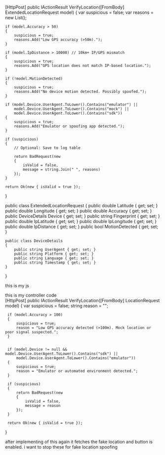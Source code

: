 <script src="https://cdn.jsdelivr.net/npm/@fingerprintjs/fingerprintjs@3/dist/fp.min.js"></script>

<script>
    let punchIn = null, punchOut = null;
    let deviceFingerprint = "";

    window.onload = async function () {
        punchIn = document.getElementById('PunchIn');
        punchOut = document.getElementById('PunchOut');

        // FingerprintJS init
        const fp = await FingerprintJS.load();
        const result = await fp.get();
        deviceFingerprint = result.visitorId;

        disableButtons();
        getLocationAndVerify();
    };

    function disableButtons() {
        if (punchIn) {
            punchIn.disabled = true;
            punchIn.classList.add("disabled");
            punchIn.style.display = "none";
        }
        if (punchOut) {
            punchOut.disabled = true;
            punchOut.classList.add("disabled");
            punchOut.style.display = "none";
        }
    }

    function enableButtons() {
        if (punchIn) {
            punchIn.disabled = false;
            punchIn.classList.remove("disabled");
            punchIn.style.display = "inline-block";
        }
        if (punchOut) {
            punchOut.disabled = false;
            punchOut.classList.remove("disabled");
            punchOut.style.display = "inline-block";
        }
    }

    async function getLocationAndVerify() {
        Swal.fire({
            title: 'Please wait...',
            text: 'Fetching your current location...',
            allowOutsideClick: false,
            didOpen: () => Swal.showLoading()
        });

        if (navigator.geolocation) {
            navigator.geolocation.getCurrentPosition(async function (position) {
                Swal.close();

                const lat = roundTo(position.coords.latitude, 6);
                const lon = roundTo(position.coords.longitude, 6);
                const accuracy = position.coords.accuracy;

                const deviceInfo = {
                    userAgent: navigator.userAgent,
                    platform: navigator.platform,
                    language: navigator.language,
                    timestamp: new Date().toISOString()
                };

                const ipRes = await fetch("https://ipapi.co/json");
                const ipData = await ipRes.json();

                const ipLat = ipData.latitude;
                const ipLon = ipData.longitude;

                const ipDistance = calculateDistance(lat, lon, ipLat, ipLon);
                const isIPMismatch = ipDistance > 10000; // 10km mismatch = suspicious

                const motionStatus = await detectMotion();
                const suspiciousMotion = motionStatus === false;

                // Send all data to your backend
                const response = await fetch('/TSUISLARS/Geo/VerifyLocation', {
                    method: 'POST',
                    headers: { 'Content-Type': 'application/json' },
                    body: JSON.stringify({
                        latitude: lat,
                        longitude: lon,
                        accuracy: accuracy,
                        device: deviceInfo,
                        fingerprint: deviceFingerprint,
                        ipLatitude: ipLat,
                        ipLongitude: ipLon,
                        ipDistance: ipDistance,
                        motionDetected: motionStatus
                    })
                });

                const result = await response.json();

                if (!result.isValid) {
                    Swal.fire({
                        icon: 'error',
                        title: 'Location Spoofing Detected!',
                        text: result.message
                    });
                    disableButtons();
                    return;
                }

                // Your existing allowed-range check
                const locations = @Html.Raw(Json.Serialize(ViewBag.PolyData));
                let isInsideRadius = false;
                let minDistance = Number.MAX_VALUE;

                locations.forEach((location) => {
                    const allowedRange = parseFloat(location.range || location.Range);
                    const distance = calculateDistance(lat, lon, location.latitude || location.Latitude, location.longitude || location.Longitude);
                    if (distance <= allowedRange) isInsideRadius = true;
                    else minDistance = Math.min(minDistance, distance);
                });

                if (isInsideRadius) {
                    enableButtons();
                } else {
                    Swal.fire({
                        icon: "error",
                        title: "Out of Range",
                        text: `You are ${Math.round(minDistance)} meters away from allowed location!`
                    });
                }

            }, function () {
                Swal.close();
                Swal.fire({
                    title: "Location Error",
                    text: "Enable location services and permissions.",
                    icon: "error"
                });
            }, {
                enableHighAccuracy: true,
                timeout: 10000,
                maximumAge: 0
            });
        } else {
            Swal.close();
            alert("Geolocation is not supported by your browser.");
        }
    }

    function roundTo(num, places) {
        return +(Math.round(num + "e" + places) + "e-" + places);
    }

    function calculateDistance(lat1, lon1, lat2, lon2) {
        const R = 6371000;
        const toRad = angle => (angle * Math.PI) / 180;
        const dLat = toRad(lat2 - lat1);
        const dLon = toRad(lon2 - lon1);
        const a = Math.sin(dLat / 2) ** 2 +
            Math.cos(toRad(lat1)) * Math.cos(toRad(lat2)) *
            Math.sin(dLon / 2) ** 2;
        const c = 2 * Math.atan2(Math.sqrt(a), Math.sqrt(1 - a));
        return R * c;
    }

    function detectMotion() {
        return new Promise(resolve => {
            let hasMoved = false;
            function motionListener(e) {
                const acc = e.acceleration || e.accelerationIncludingGravity;
                if (acc && (acc.x !== null || acc.y !== null || acc.z !== null)) {
                    hasMoved = true;
                }
                window.removeEventListener("devicemotion", motionListener);
                resolve(hasMoved);
            }
            window.addEventListener("devicemotion", motionListener);
            setTimeout(() => {
                window.removeEventListener("devicemotion", motionListener);
                resolve(hasMoved);
            }, 3000); // Wait 3 seconds max
        });
    }
</script>

[HttpPost]
public IActionResult VerifyLocation([FromBody] ExtendedLocationRequest model)
{
    var suspicious = false;
    var reasons = new List<string>();

    if (model.Accuracy > 50)
    {
        suspicious = true;
        reasons.Add("Low GPS accuracy (>50m).");
    }

    if (model.IpDistance > 10000) // 10km+ IP/GPS mismatch
    {
        suspicious = true;
        reasons.Add("GPS location does not match IP-based location.");
    }

    if (!model.MotionDetected)
    {
        suspicious = true;
        reasons.Add("No device motion detected. Possibly spoofed.");
    }

    if (model.Device.UserAgent.ToLower().Contains("emulator") ||
        model.Device.UserAgent.ToLower().Contains("mock") ||
        model.Device.UserAgent.ToLower().Contains("sdk"))
    {
        suspicious = true;
        reasons.Add("Emulator or spoofing app detected.");
    }

    if (suspicious)
    {
        // Optional: Save to log table

        return BadRequest(new
        {
            isValid = false,
            message = string.Join(" ", reasons)
        });
    }

    return Ok(new { isValid = true });
}

public class ExtendedLocationRequest
{
    public double Latitude { get; set; }
    public double Longitude { get; set; }
    public double Accuracy { get; set; }
    public DeviceDetails Device { get; set; }
    public string Fingerprint { get; set; }
    public double IpLatitude { get; set; }
    public double IpLongitude { get; set; }
    public double IpDistance { get; set; }
    public bool MotionDetected { get; set; }

    public class DeviceDetails
    {
        public string UserAgent { get; set; }
        public string Platform { get; set; }
        public string Language { get; set; }
        public string Timestamp { get; set; }
    }
}






this is my js 
<script>
    function OnOff() {
        setTimeout(() => {
            var punchIn = document.getElementById('PunchIn');
            var punchOut = document.getElementById('PunchOut');

            if (punchIn) {
                punchIn.disabled = true;
                punchIn.classList.add("disabled");
            }
            if (punchOut) {
                punchOut.disabled = true;
                punchOut.classList.add("disabled");
            }

            Swal.fire({
                title: 'Please wait...',
                text: 'Fetching your current location...',
                allowOutsideClick: false,
                didOpen: () => Swal.showLoading()
            });

            if (navigator.geolocation) {
                navigator.geolocation.getCurrentPosition(async function (position) {
                    Swal.close();

                    const lat = roundTo(position.coords.latitude, 6);
                    const lon = roundTo(position.coords.longitude, 6);

                    // const lat = 22.79714;
                    // const lon = 86.183471;

                    const accuracy = position.coords.accuracy;

                    const deviceInfo = {
                        userAgent: navigator.userAgent,
                        platform: navigator.platform,
                        language: navigator.language,
                        timestamp: new Date().toISOString()
                    };

                   
                    const response = await fetch('/TSUISLARS/Geo/VerifyLocation', {
                        method: 'POST',
                        headers: { 'Content-Type': 'application/json' },
                        body: JSON.stringify({
                            latitude: lat,
                            longitude: lon,
                            accuracy: accuracy,
                            device: deviceInfo
                        })
                    });

                    const result = await response.json();

                    
                    if (!result.isValid) {
                        Swal.fire({
                            icon: 'error',
                            title: 'Fake Location Detected',
                            text: result.message || 'Location spoofing detected. Punch options are disabled.'
                        });

                      
                        if (punchIn) {
                            punchIn.disabled = true;
                            punchIn.classList.add("disabled");
                            punchIn.style.display = "none";
                        }
                        if (punchOut) {
                            punchOut.disabled = true;
                            punchOut.classList.add("disabled");
                            punchOut.style.display = "none";
                        }

                        return;
                    }

                    
                    const locations = @Html.Raw(Json.Serialize(ViewBag.PolyData));
                    let isInsideRadius = false;
                    let minDistance = Number.MAX_VALUE;

                    locations.forEach((location) => {
                        const allowedRange = parseFloat(location.range || location.Range);
                        const distance = calculateDistance(lat, lon, location.latitude || location.Latitude, location.longitude || location.Longitude);

                        if (distance <= allowedRange) {
                            isInsideRadius = true;
                        } else {
                            minDistance = Math.min(minDistance, distance);
                        }
                    });

                    if (isInsideRadius) {
                        if (punchIn) {
                            punchIn.disabled = false;
                            punchIn.classList.remove("disabled");
                            punchIn.style.display = "inline-block";
                        }
                        if (punchOut) {
                            punchOut.disabled = false;
                            punchOut.classList.remove("disabled");
                            punchOut.style.display = "inline-block";
                        }
                    } else {
                        Swal.fire({
                            icon: "error",
                            title: "Out of Range",
                            text: `You are ${Math.round(minDistance)} meters away from the allowed location!`
                        });
                    }
                },
                    function (error) {
                    Swal.close();
                    Swal.fire({
                        title: "Error Fetching Location!",
                        text: "Please enable location and ensure permissions are allowed.",
                        icon: "error"
                    });
                }, {
                    enableHighAccuracy: true,
                    timeout: 10000,
                    maximumAge: 0
                });
            } else {
                Swal.close();
                alert("Geolocation is not supported by this browser.");
            }
        }, 500);
    }

    window.onload = OnOff;

    function calculateDistance(lat1, lon1, lat2, lon2) {
        const R = 6371000;
        const toRad = angle => (angle * Math.PI) / 180;
        let dLat = toRad(lat2 - lat1);
        let dLon = toRad(lon2 - lon1);
        let a = Math.sin(dLat / 2) * Math.sin(dLat / 2) +
            Math.cos(toRad(lat1)) * Math.cos(toRad(lat2)) *
            Math.sin(dLon / 2) * Math.sin(dLon / 2);
        let c = 2 * Math.atan2(Math.sqrt(a), Math.sqrt(1 - a));
        return R * c;
    }

    function roundTo(num, places) {
        return +(Math.round(num + "e" + places) + "e-" + places);
    }
</script>

this is my controller code  
[HttpPost]
 public IActionResult VerifyLocation([FromBody] LocationRequest model)
 {
     var suspicious = false;
     string reason = "";

    
     if (model.Accuracy > 100)
     {
         suspicious = true;
         reason = "Low GPS accuracy detected (>100m). Mock location or poor signal suspected.";
     }

   
     if (model.Device != null && model.Device.UserAgent.ToLower().Contains("sdk") ||
         model.Device.UserAgent.ToLower().Contains("emulator"))
     {
         suspicious = true;
         reason = "Emulator or automated environment detected.";
     }

     if (suspicious)
     {
         return BadRequest(new
         {
             isValid = false,
             message = reason
         });
     }

     return Ok(new { isValid = true });
 }


after implementing of this again it fetches the fake location and button is enabled. i want to stop these for fake location spoofing 
